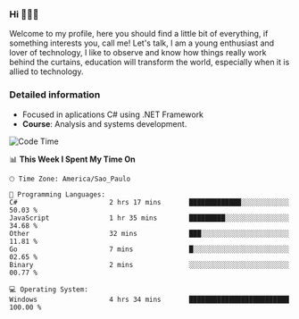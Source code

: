 


### Hi 🙋🏽‍♂️

Welcome to my profile, here you should find a little bit of everything, if something interests you, call me! Let's talk,
I am a young enthusiast and lover of technology, I like to observe and know how things really work behind the curtains, 
education will transform the world, especially when it is allied to technology.

### Detailed information
* Focused in aplications C# using .NET Framework
* **Course**: Analysis and systems development.

<!--START_SECTION:waka-->
![Code Time](http://img.shields.io/badge/Code%20Time-434%20hrs%2057%20mins-blue)

📊 **This Week I Spent My Time On** 

```text
🕑︎ Time Zone: America/Sao_Paulo

💬 Programming Languages: 
C#                       2 hrs 17 mins       █████████████░░░░░░░░░░░░   50.03 % 
JavaScript               1 hr 35 mins        █████████░░░░░░░░░░░░░░░░   34.68 % 
Other                    32 mins             ███░░░░░░░░░░░░░░░░░░░░░░   11.81 % 
Go                       7 mins              █░░░░░░░░░░░░░░░░░░░░░░░░   02.65 % 
Binary                   2 mins              ░░░░░░░░░░░░░░░░░░░░░░░░░   00.77 % 

💻 Operating System: 
Windows                  4 hrs 34 mins       █████████████████████████   100.00 % 
```


<!--END_SECTION:waka-->


